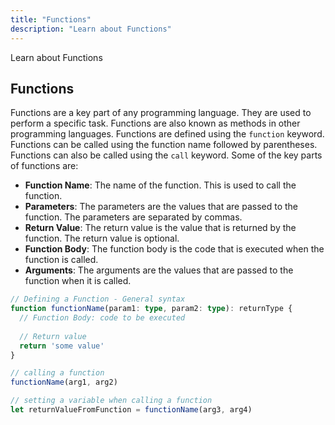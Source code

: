 ```yaml
---
title: "Functions"
description: "Learn about Functions"
---
```


Learn about Functions

## Functions

Functions are a key part of any programming language. They are used to perform a specific task. Functions are also known as methods in other programming languages.  Functions are defined using the `function` keyword. Functions can be called using the function name followed by parentheses. Functions can also be called using the `call` keyword. Some of the key parts of functions are:

- **Function Name**: The name of the function. This is used to call the function.
- **Parameters**: The parameters are the values that are passed to the function. The parameters are separated by commas.
- **Return Value**: The return value is the value that is returned by the function. The return value is optional.
- **Function Body**: The function body is the code that is executed when the function is called.
- **Arguments**: The arguments are the values that are passed to the function when it is called.



```ts
// Defining a Function - General syntax
function functionName(param1: type, param2: type): returnType {
  // Function Body: code to be executed
  
  // Return value
  return 'some value'
}

// calling a function
functionName(arg1, arg2)

// setting a variable when calling a function
let returnValueFromFunction = functionName(arg3, arg4)
```